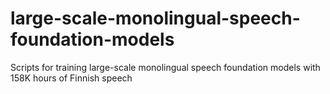 # large-scale-monolingual-speech-foundation-models
Scripts for training large-scale monolingual speech foundation models with 158K hours of Finnish speech
